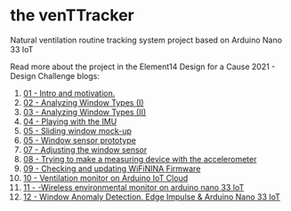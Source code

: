 # the venTTracker
Natural ventilation routine tracking system project based on Arduino Nano 33 IoT

Read more about the project in the Element14 Design for a Cause 2021 - Design Challenge blogs:

1. [01 - Intro and motivation.](https://www.element14.com/community/community/design-challenges/design-for-a-cause-2021/blog/2021/03/07/venttracker-01-intro-and-motivation)
2. [02 - Analyzing Window Types (I)](https://www.element14.com/community/community/design-challenges/design-for-a-cause-2021/blog/2021/03/14/venttracker-02-analyzing-window-types)
3. [03 - Analyzing Window Types (II)](https://www.element14.com/community/community/design-challenges/design-for-a-cause-2021/blog/2021/03/21/venttracker-03-analyzing-window-types-ii)
4. [04 - Playing with the IMU](https://www.element14.com/community/community/design-challenges/design-for-a-cause-2021/blog/2021/03/28/venttracker-04-playing-with-the-imu)
5. [05 - Sliding window mock-up](https://www.element14.com/community/community/design-challenges/design-for-a-cause-2021/blog/2021/04/03/venttracker-05-sliding-window-mock-up)
6. [05 - Window sensor prototype](https://www.element14.com/community/community/design-challenges/design-for-a-cause-2021/blog/2021/04/11/venttracker-06-window-sensor-prototype)
7. [07 - Adjusting the window sensor](https://www.element14.com/community/community/design-challenges/design-for-a-cause-2021/blog/2021/04/18/venttracker-07-adjusting-the-window-sensor)
8. [08 - Trying to make a measuring device with the accelerometer](https://www.element14.com/community/community/design-challenges/design-for-a-cause-2021/blog/2021/04/25/venttracker-08-trying-to-make-a-digital-meter-with-the-accelerometer)
9. [09 - Checking and updating WiFiNINA Firmware](https://www.element14.com/community/community/design-challenges/design-for-a-cause-2021/blog/2021/04/27/webserver-window-monitoring)
10. [10 - Ventilation monitor on Arduino IoT Cloud](https://www.element14.com/community/community/design-challenges/design-for-a-cause-2021/blog/2021/05/02/venttracker-10-ventilation-monitor-on-arduino-iot-cloud)
11. [11 - -Wireless environmental monitor on arduino nano 33 IoT](https://www.element14.com/community/community/design-challenges/design-for-a-cause-2021/blog/2021/05/10/venttracker-11-wireless-environmental-monitor-on-arduino-nano-33-iot)
12. [12 - Window Anomaly Detection. Edge Impulse & Arduino Nano 33 IoT](https://www.element14.com/community/community/design-challenges/design-for-a-cause-2021/blog/2021/05/16/venttracker-12-window-anomaly-detection-edge-impulse-arduino-nano-33-iot)
